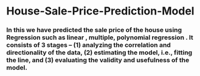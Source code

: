 # House-Sale-Price-Prediction-Model

### In this we have predicted the sale price of the house using Regression such as linear , multiple, polynomial regression .  It consists of 3 stages – (1) analyzing the correlation and directionality of the data, (2) estimating the model, i.e., fitting the line, and (3) evaluating the validity and usefulness of the model.

